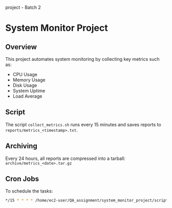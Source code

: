 project - Batch 2

# System Monitor Project

## Overview
This project automates system monitoring by collecting key metrics such as:
- CPU Usage  
- Memory Usage  
- Disk Usage  
- System Uptime  
- Load Average  

## Script
The script `collect_metrics.sh` runs every 15 minutes and saves reports to `reports/metrics_<timestamp>.txt`.

## Archiving
Every 24 hours, all reports are compressed into a tarball:
`archive/metrics_<date>.tar.gz`

## Cron Jobs
To schedule the tasks:
```bash
*/15 * * * * /home/ec2-user/QA_assignment/system_monitor_project/scripts/collect_metrics.sh

